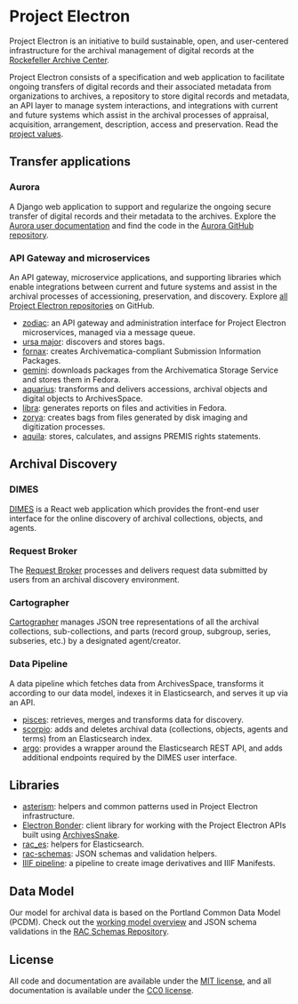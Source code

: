 # Project Electron

Project Electron is an initiative to build sustainable, open, and user-centered infrastructure for the archival management of digital records at the [Rockefeller Archive Center](http://rockarch.org/).

Project Electron consists of a specification and web application to facilitate ongoing transfers of digital records and their associated metadata from organizations to archives, a repository to store digital records and metadata, an API layer to manage system interactions, and integrations with current and future systems which assist in the archival processes of appraisal, acquisition, arrangement, description, access and preservation. Read the [project values](project-values.md).

## Transfer applications
### Aurora
A Django web application to support and regularize the ongoing secure transfer of digital records and their metadata to the archives. Explore the [Aurora user documentation](https://docs.rockarch.org/aurora-docs/) and find the code in the [Aurora GitHub repository](https://github.com/RockefellerArchiveCenter/aurora).

### API Gateway and microservices
An API gateway, microservice applications, and supporting libraries which enable integrations between current and future systems and assist in the archival processes of accessioning, preservation, and discovery. Explore [all Project Electron repositories](https://github.com/topics/project-electron) on GitHub.

  - [zodiac](https://github.com/RockefellerArchiveCenter/zodiac): an API gateway and administration interface for Project Electron microservices, managed via a message queue.
  - [ursa major](https://github.com/RockefellerArchiveCenter/ursa_major): discovers and stores bags.
  - [fornax](https://github.com/RockefellerArchiveCenter/fornax): creates Archivematica-compliant Submission Information Packages.
  - [gemini](https://github.com/RockefellerArchiveCenter/gemini): downloads packages from the Archivematica Storage Service and stores them in Fedora.
  - [aquarius](https://github.com/RockefellerArchiveCenter/aquarius): transforms and delivers accessions, archival objects and digital objects to ArchivesSpace.
  - [libra](https://github.com/RockefellerArchiveCenter/libra): generates reports on files and activities in Fedora.
  - [zorya](https://github.com/RockefellerArchiveCenter/zorya): creates bags from files generated by disk imaging and digitization processes.
  - [aquila](https://github.com/RockefellerArchiveCenter/aquila): stores, calculates, and assigns PREMIS rights statements.

## Archival Discovery
### DIMES
[DIMES](https://github.com/RockefellerArchiveCenter/dimes) is a React web application which provides the front-end user interface for the online discovery of archival collections, objects, and agents.

### Request Broker
The [Request Broker](https://github.com/RockefellerArchiveCenter/request_broker) processes and delivers request data submitted by users from an archival discovery environment.

### Cartographer
[Cartographer](https://github.com/RockefellerArchiveCenter/cartographer) manages JSON tree representations of all the archival collections, sub-collections, and parts (record group, subgroup, series, subseries, etc.) by a designated agent/creator.

### Data Pipeline
A data pipeline which fetches data from ArchivesSpace, transforms it according to our data model, indexes it in Elasticsearch, and serves it up via an API.

- [pisces](https://github.com/RockefellerArchiveCenter/pisces): retrieves, merges and transforms data for discovery.
- [scorpio](https://github.com/RockefellerArchiveCenter/scorpio): adds and deletes archival data (collections, objects, agents and terms) from an Elasticsearch index.
- [argo](https://github.com/RockefellerArchiveCenter/argo): provides a wrapper around the Elasticsearch REST API, and adds additional endpoints required by the DIMES user interface.

## Libraries

  - [asterism](https://github.com/RockefellerArchiveCenter/asterism): helpers and common patterns used in Project Electron infrastructure.
  - [Electron Bonder](https://github.com/RockefellerArchiveCenter/ElectronBonder): client library for working with the Project Electron APIs built using [ArchivesSnake](https://github.com/archivesspace-labs/ArchivesSnake/).
  - [rac_es](https://github.com/RockefellerArchiveCenter/rac_es): helpers for Elasticsearch.
  - [rac-schemas](https://github.com/RockefellerArchiveCenter/rac_schemas): JSON schemas and validation helpers.
  - [IIIF pipeline](https://github.com/RockefellerArchiveCenter/iiif-pipeline): a pipeline to create image derivatives and IIIF Manifests.

## Data Model

Our model for archival data is based on the Portland Common Data Model (PCDM). Check out the [working model overview](https://github.com/RockefellerArchiveCenter/rac_schemas/blob/base/Simplified_Data_Model.png) and JSON schema validations in the [RAC Schemas Repository](https://github.com/RockefellerArchiveCenter/rac_schemas).

## License

All code and documentation are available under the [MIT license](LICENSE), and all documentation is available under the [CC0 license](LICENSE-CC0.md).
